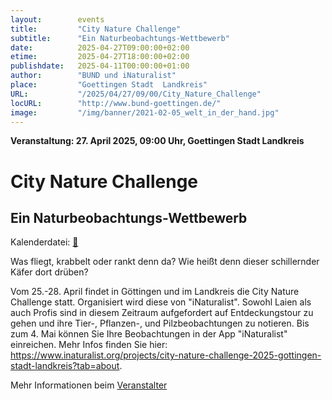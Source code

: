 ```yaml
---
layout:        events
title:         "City Nature Challenge"
subtitle:      "Ein Naturbeobachtungs-Wettbewerb"
date:          2025-04-27T09:00:00+02:00
etime:         2025-04-27T18:00:00+02:00
publishdate:   2025-04-11T00:00:00+01:00
author:        "BUND und iNaturalist"
place:         "Goettingen Stadt  Landkreis"
URL:           "/2025/04/27/09/00/City_Nature_Challenge"
locURL:        "http://www.bund-goettingen.de/"
image:         "/img/banner/2021-02-05_welt_in_der_hand.jpg"
---
```


**Veranstaltung: 27. April 2025, 09:00 Uhr, Goettingen Stadt  Landkreis**

City Nature Challenge
===========

Ein Naturbeobachtungs-Wettbewerb
-----------


Kalenderdatei: [📆](/ics/2025-04-27_09-00_city_nature_challenge.ics)


Was fliegt, krabbelt oder rankt denn da? Wie heißt denn dieser schillernder Käfer dort drüben?

Vom 25.-28. April findet in Göttingen und im Landkreis die City Nature Challenge statt. Organisiert wird diese von "iNaturalist". Sowohl Laien als auch Profis sind in diesem Zeitraum aufgefordert auf Entdeckungstour zu gehen und ihre Tier-, Pflanzen-, und Pilzbeobachtungen zu notieren. Bis zum 4. Mai können Sie Ihre Beobachtungen in der App "iNaturalist" einreichen. Mehr Infos finden Sie hier: https://www.inaturalist.org/projects/city-nature-challenge-2025-gottingen-stadt-landkreis?tab=about.


Mehr Informationen beim [Veranstalter](http://www.bund-goettingen.de/)
